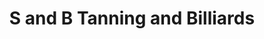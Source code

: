 ---
title: "S and B Tanning and Billiards"
url: /mckee/s-and-b-tanning-and-billiards/
shop: Kosmetik
---